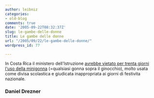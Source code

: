 ```yaml
---
author: leibniz
categories:
- old-blog
comments: true
date: '2005-09-22T08:32:37Z'
slug: le-gambe-delle-donne
title: Le gambe delle donne
url: "/2005/09/22/le-gambe-delle-donne/"
wordpress_id: 77

---
```

In Costa Rica il ministero dell'Istruzione [avrebbe vietato per trenta giorni l'uso della minigonna](https://www.danieldrezner.com/archives/002321.html) (=qualsiasi gonna sopra il ginocchio), molto usata come divisa scolastica e giudicata inappropriata ai giorni di festivita nazionale.  



### Daniel Drezner
